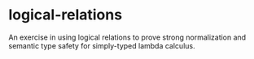 # logical-relations
An exercise in using logical relations to prove strong normalization and semantic type safety for simply-typed lambda calculus.
